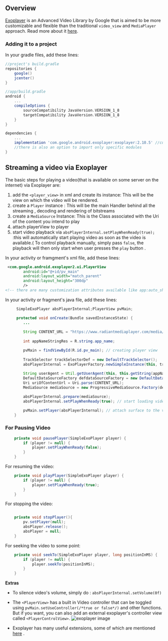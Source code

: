 ## Overview

[Exoplayer](https://github.com/google/ExoPlayer) is an Advanced Video Library by Google that is aimed to be more customizable and flexible than the traditional `video_view` and `MediaPlayer` approach. Read more about it [here](https://exoplayer.dev).  

### Adding it to a project

In your gradle files, add these lines:  

```groovy
//project's build.gradle
repositories {
    google()
    jcenter()
}

//app/build.gradle
android {
    ...
    compileOptions {
        sourceCompatibility JavaVersion.VERSION_1_8
        targetCompatibility JavaVersion.VERSION_1_8
    }
}

dependencies {
    ...
    implementation 'com.google.android.exoplayer:exoplayer:2.10.5' //current version as of oct,2019
    //there is also an option to import only specific modules
}
``` 

## Streaming a video via Exoplayer  

The basic steps for playing a video(that is available on some server on the internet) via Exoplayer are:
  
1. add the `<player_view>`  in xml and create its instance: This will be the view on which the video will be rendered.
2. create a `Player` instance : This will be the main Handler behind all the streaming , decoding and rendering of bitstreams
3. create a `MediaSource` Instance: This is the Class associated with the Uri of the content you intend to play
4. attach playerView to player
5. start video playback via `absPlayerInternal.setPlayWhenReady(true);` :this will automatically start playing video as soon as the video is available.( To control playback manually, simply pass `false`, the playback will then only start when user presses the `play` button .


In your activity or framgment's xml file, add these lines:  

```xml
 <com.google.android.exoplayer2.ui.PlayerView
        android:id="@+id/pv_main"
        android:layout_width="match_parent"
        android:layout_height="300dp"
        />
<!-- there are many customization attributes available like app:auto_show="true" or app:ad_marker_color="@color/colorAccent", etc which can be either used via xml or from java -->
```

In your activity or fragment's java file, add these lines:  

```java
     SimpleExoPlayer absPlayerInternal;PlayerView pvMain;

     protected void onCreate(Bundle savedInstanceState) {
        ...
        
        String CONTENT_URL = "https://www.radiantmediaplayer.com/media/bbb-360p.mp4";
        
        int appNameStringRes = R.string.app_name;

        pvMain = findViewById(R.id.pv_main); // creating player view
        
        TrackSelector trackSelectorDef = new DefaultTrackSelector();
        absPlayerInternal = ExoPlayerFactory.newSimpleInstance(this, trackSelectorDef); //creating a player instance
        
        String userAgent = Util.getUserAgent(this, this.getString(appNameRes));
        DefaultDataSourceFactory defdataSourceFactory = new DefaultDataSourceFactory(this,userAgent);
        Uri uriOfContentUrl = Uri.parse(CONTENT_URL);
        MediaSource mediaSource = new ProgressiveMediaSource.Factory(defdataSourceFactory).createMediaSource(uriOfContentUrl);  // creating a media source

        absPlayerInternal.prepare(mediaSource);
        absPlayerInternal.setPlayWhenReady(true); // start loading video and play it at the moment a chunk of it is available offline

        pvMain.setPlayer(absPlayerInternal); // attach surface to the view
    }
```

### For Pausing Video  

```java
    private void pausePlayer(SimpleExoPlayer player) {
        if (player != null) {
            player.setPlayWhenReady(false);
        }
    }
```

For resuming the video:

```java
    private void playPlayer(SimpleExoPlayer player) {
        if (player != null) {
            player.setPlayWhenReady(true);
        }
    }
```

For stopping the video:  

```java

    private void stopPlayer(){
        pv.setPlayer(null);
        absPlayer.release();
        absPlayer = null;
    }
```

For seeking the video to some point:  

```java
    private void seekTo(SimpleExoPlayer player, long positionInMS) {
        if (player != null) {
            player.seekTo(positionInMS);
        }
    }
```

**Extras**  

- To silence video's volume, simply do : `absPlayerInternal.setVolume(0f)`
- The `<PlayerView>` has a built in Video controller that can be toggled using `pvMain.setUseController(/*true or false*/)` and other functions. But if you want, you can also add an external exoplayer's controller view called `<PlayerControlView>`.
![exoplayer image](https://i.imgur.com/0s9fRcZ.png)  

- Exoplayer has many useful extensions, some of which are mentioned [here](https://github.com/google/ExoPlayer/tree/release-v2/extensions/) .

